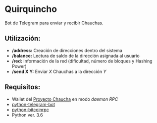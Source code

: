 # Quirquincho
Bot de Telegram para enviar y recibir Chauchas.

## Utilización:

* **/address:** Creación de direcciones dentro del sistema
* **/balance:** Lectura de saldo de la dirección asignada al usuario
* **/red:** Información de la red (dificultad, número de bloques y Hashing Power)
* **/send X Y:** Enviar *X* Chauchas a la dirección *Y*
 
## Requisitos:

* Wallet del [Proyecto Chaucha](https://www.chaucha.cl) en modo *daemon RPC*
* [python-telegram-bot](https://github.com/python-telegram-bot/python-telegram-bot)
* [python-bitcoinrpc](https://github.com/jgarzik/python-bitcoinrpc)
* Python ver. 3.6